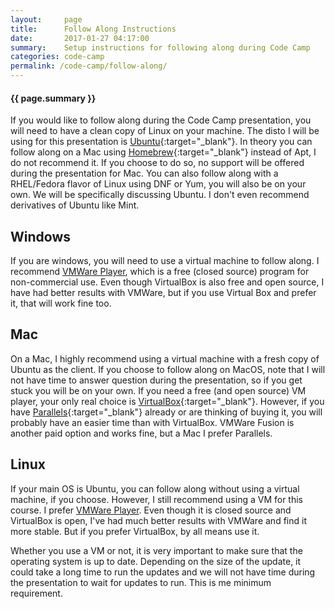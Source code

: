 ```yaml
---
layout:     page
title:      Follow Along Instructions
date:       2017-01-27 04:17:00
summary:    Setup instructions for following along during Code Camp
categories: code-camp
permalink: /code-camp/follow-along/
---
```


#### {{ page.summary }}

If you would like to follow along during the Code Camp presentation, you will need to have a clean copy of Linux on your machine. The disto I will be using for this presentation is [Ubuntu](https://www.ubuntu.com){:target="_blank"}. In theory you can follow along on a Mac using [Homebrew](http://brew.sh/){:target="_blank"} instead of Apt, I do not recommend it. If you choose to do so, no support will be offered during the presentation for Mac. You can also follow along with a RHEL/Fedora flavor of Linux using DNF or Yum, you will also be on your own. We will be specifically discussing Ubuntu. I don't even recommend derivatives of Ubuntu like Mint.

## Windows

If you are windows, you will need to use a virtual machine to follow along. I recommend [VMWare Player](http://www.vmware.com/go/tryplayerpro-win-64), which is a free (closed source) program for non-commercial use. Even though VirtualBox is also free and open source, I have had better results with VMWare, but if you use Virtual Box and prefer it, that will work fine too.

## Mac
On a Mac, I highly recommend using a virtual machine with a fresh copy of Ubuntu as the client. If you choose to follow along on MacOS, note that I will not have time to answer question during the presentation, so if you get stuck you will be on your own. If you need a free (and open source) VM player, your only real choice is [VirtualBox](https://www.virtualbox.org/){:target="_blank"}. However, if you have [Parallels](http://www.parallels.com/){:target="_blank"} already or are thinking of buying it, you will probably have an easier time than with VirtualBox. VMWare Fusion is another paid option and works fine, but a Mac I prefer Parallels.

## Linux
If your main OS is Ubuntu, you can follow along without using a virtual machine, if you choose. However, I still recommend using a VM for this course. I prefer [VMWare Player](http://www.vmware.com/go/tryplayerpro-linux-64). Even though it is closed source and VirtualBox is open, I've had much better results with VMWare and find it more stable. But if you prefer VirtualBox, by all means use it.

Whether you use a VM or not, it is very important to make sure that the operating system is up to date. Depending on the size of the update, it could take a long time to run the updates and we will not have time during the presentation to wait for updates to run. This is me minimum requirement.

